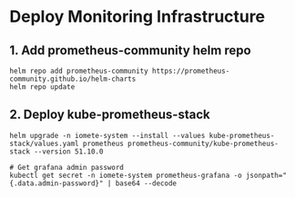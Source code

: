 # Deploy Monitoring Infrastructure

## 1. Add prometheus-community helm repo

```shell
helm repo add prometheus-community https://prometheus-community.github.io/helm-charts
helm repo update
```


## 2. Deploy kube-prometheus-stack

```shell
helm upgrade -n iomete-system --install --values kube-prometheus-stack/values.yaml prometheus prometheus-community/kube-prometheus-stack --version 51.10.0

# Get grafana admin password
kubectl get secret -n iomete-system prometheus-grafana -o jsonpath="{.data.admin-password}" | base64 --decode
```